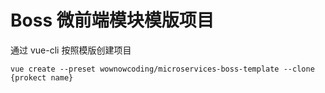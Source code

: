# Boss 微前端模块模版项目

通过 vue-cli 按照模版创建项目

```shell
vue create --preset wownowcoding/microservices-boss-template --clone {prokect name}
```